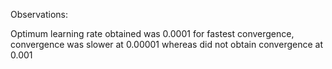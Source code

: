 Observations:

Optimum learning rate obtained was 0.0001 for fastest convergence, convergence was slower at 0.00001 whereas did not obtain convergence at 0.001
